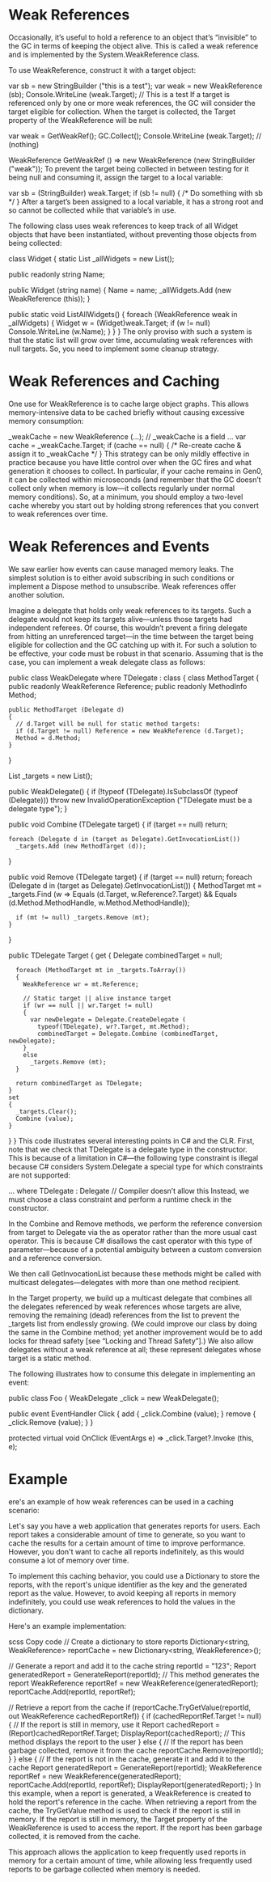 # Weak References
Occasionally, it’s useful to hold a reference to an object that’s “invisible” to the GC in terms of keeping the object alive. This is called a weak reference and is implemented by the System.WeakReference class.

To use WeakReference, construct it with a target object:

var sb = new StringBuilder ("this is a test");
var weak = new WeakReference (sb);
Console.WriteLine (weak.Target);     // This is a test
If a target is referenced only by one or more weak references, the GC will consider the target eligible for collection. When the target is collected, the Target property of the WeakReference will be null:

var weak = GetWeakRef();
GC.Collect();
Console.WriteLine (weak.Target);   // (nothing)

WeakReference GetWeakRef () => 
  new WeakReference (new StringBuilder ("weak"));
To prevent the target being collected in between testing for it being null and consuming it, assign the target to a local variable:

var sb = (StringBuilder) weak.Target;
if (sb != null) { /* Do something with sb */ }
After a target’s been assigned to a local variable, it has a strong root and so cannot be collected while that variable’s in use.

The following class uses weak references to keep track of all Widget objects that have been instantiated, without preventing those objects from being collected:

class Widget
{
  static List<WeakReference> _allWidgets = new List<WeakReference>();

  public readonly string Name;

  public Widget (string name)
  {
    Name = name;
    _allWidgets.Add (new WeakReference (this));
  }

  public static void ListAllWidgets()
  {
    foreach (WeakReference weak in _allWidgets)
    {
      Widget w = (Widget)weak.Target;
      if (w != null) Console.WriteLine (w.Name);
    }
  }
}
The only proviso with such a system is that the static list will grow over time, accumulating weak references with null targets. So, you need to implement some cleanup strategy.

# Weak References and Caching
One use for WeakReference is to cache large object graphs. This allows memory-intensive data to be cached briefly without causing excessive memory consumption:

_weakCache = new WeakReference (...);   // _weakCache is a field
...
var cache = _weakCache.Target;
if (cache == null) { /* Re-create cache & assign it to _weakCache */ }
This strategy can be only mildly effective in practice because you have little control over when the GC fires and what generation it chooses to collect. In particular, if your cache remains in Gen0, it can be collected within microseconds (and remember that the GC doesn’t collect only when memory is low—it collects regularly under normal memory conditions). So, at a minimum, you should employ a two-level cache whereby you start out by holding strong references that you convert to weak references over time.

# Weak References and Events
We saw earlier how events can cause managed memory leaks. The simplest solution is to either avoid subscribing in such conditions or implement a Dispose method to unsubscribe. Weak references offer another solution.

Imagine a delegate that holds only weak references to its targets. Such a delegate would not keep its targets alive—unless those targets had independent referees. Of course, this wouldn’t prevent a firing delegate from hitting an unreferenced target—in the time between the target being eligible for collection and the GC catching up with it. For such a solution to be effective, your code must be robust in that scenario. Assuming that is the case, you can implement a weak delegate class as follows:

public class WeakDelegate<TDelegate> where TDelegate : class
{
  class MethodTarget
  {
    public readonly WeakReference Reference;
    public readonly MethodInfo Method;

    public MethodTarget (Delegate d)
    {
      // d.Target will be null for static method targets:
      if (d.Target != null) Reference = new WeakReference (d.Target);
      Method = d.Method;
    }
  }

  List<MethodTarget> _targets = new List<MethodTarget>();

  public WeakDelegate()
  {
    if (!typeof (TDelegate).IsSubclassOf (typeof (Delegate)))
      throw new InvalidOperationException
        ("TDelegate must be a delegate type");
  }

  public void Combine (TDelegate target)
  {
    if (target == null) return;

    foreach (Delegate d in (target as Delegate).GetInvocationList())
      _targets.Add (new MethodTarget (d));
  }

  public void Remove (TDelegate target)
  {
    if (target == null) return;
    foreach (Delegate d in (target as Delegate).GetInvocationList())
    {
      MethodTarget mt = _targets.Find (w => 
        Equals (d.Target, w.Reference?.Target) &&
        Equals (d.Method.MethodHandle, w.Method.MethodHandle));

      if (mt != null) _targets.Remove (mt);
    }
  }

  public TDelegate Target
  {
    get
    {
      Delegate combinedTarget = null;

      foreach (MethodTarget mt in _targets.ToArray())
      {
        WeakReference wr = mt.Reference;

        // Static target || alive instance target
        if (wr == null || wr.Target != null)
        {
          var newDelegate = Delegate.CreateDelegate (
            typeof(TDelegate), wr?.Target, mt.Method);
            combinedTarget = Delegate.Combine (combinedTarget, newDelegate);
        }
        else
          _targets.Remove (mt);
      }

      return combinedTarget as TDelegate;
    }
    set
    {
      _targets.Clear();
      Combine (value);
    }
  }
}
This code illustrates several interesting points in C# and the CLR. First, note that we check that TDelegate is a delegate type in the constructor. This is because of a limitation in C#—the following type constraint is illegal because C# considers System.Delegate a special type for which constraints are not supported:

 ... where TDelegate : Delegate   // Compiler doesn’t allow this
Instead, we must choose a class constraint and perform a runtime check in the constructor.

In the Combine and Remove methods, we perform the reference conversion from target to Delegate via the as operator rather than the more usual cast operator. This is because C# disallows the cast operator with this type of parameter—because of a potential ambiguity between a custom conversion and a reference conversion.

We then call GetInvocationList because these methods might be called with multicast delegates—delegates with more than one method recipient.

In the Target property, we build up a multicast delegate that combines all the delegates referenced by weak references whose targets are alive, removing the remaining (dead) references from the list to prevent the _targets list from endlessly growing. (We could improve our class by doing the same in the Combine method; yet another improvement would be to add locks for thread safety [see “Locking and Thread Safety”].) We also allow delegates without a weak reference at all; these represent delegates whose target is a static method.

The following illustrates how to consume this delegate in implementing an event:

public class Foo
{
  WeakDelegate<EventHandler> _click = new WeakDelegate<EventHandler>();

  public event EventHandler Click
  {
    add { _click.Combine (value); } remove { _click.Remove (value); }
  }

  protected virtual void OnClick (EventArgs e)
    => _click.Target?.Invoke (this, e);

# Example
ere's an example of how weak references can be used in a caching scenario:

Let's say you have a web application that generates reports for users. Each report takes a considerable amount of time to generate, so you want to cache the results for a certain amount of time to improve performance. However, you don't want to cache all reports indefinitely, as this would consume a lot of memory over time.

To implement this caching behavior, you could use a Dictionary to store the reports, with the report's unique identifier as the key and the generated report as the value. However, to avoid keeping all reports in memory indefinitely, you could use weak references to hold the values in the dictionary.

Here's an example implementation:

scss
Copy code
// Create a dictionary to store reports
Dictionary<string, WeakReference> reportCache = new Dictionary<string, WeakReference>();

// Generate a report and add it to the cache
string reportId = "123";
Report generatedReport = GenerateReport(reportId); // This method generates the report
WeakReference reportRef = new WeakReference(generatedReport);
reportCache.Add(reportId, reportRef);

// Retrieve a report from the cache
if (reportCache.TryGetValue(reportId, out WeakReference cachedReportRef))
{
    if (cachedReportRef.Target != null)
    {
        // If the report is still in memory, use it
        Report cachedReport = (Report)cachedReportRef.Target;
        DisplayReport(cachedReport); // This method displays the report to the user
    }
    else
    {
        // If the report has been garbage collected, remove it from the cache
        reportCache.Remove(reportId);
    }
}
else
{
    // If the report is not in the cache, generate it and add it to the cache
    Report generatedReport = GenerateReport(reportId);
    WeakReference reportRef = new WeakReference(generatedReport);
    reportCache.Add(reportId, reportRef);
    DisplayReport(generatedReport);
}
In this example, when a report is generated, a WeakReference is created to hold the report's reference in the cache. When retrieving a report from the cache, the TryGetValue method is used to check if the report is still in memory. If the report is still in memory, the Target property of the WeakReference is used to access the report. If the report has been garbage collected, it is removed from the cache.

This approach allows the application to keep frequently used reports in memory for a certain amount of time, while allowing less frequently used reports to be garbage collected when memory is needed.